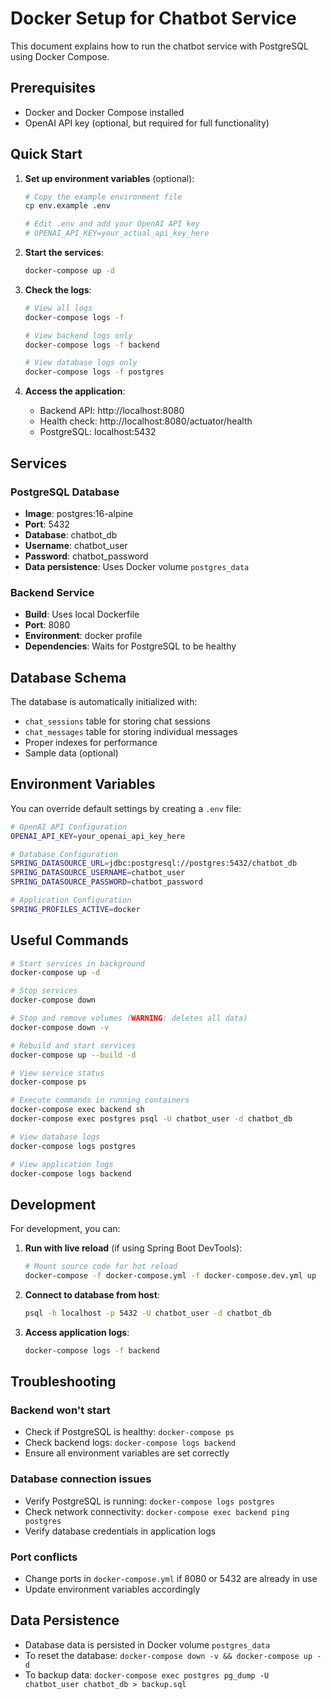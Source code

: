 # Docker Setup for Chatbot Service

This document explains how to run the chatbot service with PostgreSQL using Docker Compose.

## Prerequisites

- Docker and Docker Compose installed
- OpenAI API key (optional, but required for full functionality)

## Quick Start

1. **Set up environment variables** (optional):
   ```bash
   # Copy the example environment file
   cp env.example .env
   
   # Edit .env and add your OpenAI API key
   # OPENAI_API_KEY=your_actual_api_key_here
   ```

2. **Start the services**:
   ```bash
   docker-compose up -d
   ```

3. **Check the logs**:
   ```bash
   # View all logs
   docker-compose logs -f
   
   # View backend logs only
   docker-compose logs -f backend
   
   # View database logs only
   docker-compose logs -f postgres
   ```

4. **Access the application**:
   - Backend API: http://localhost:8080
   - Health check: http://localhost:8080/actuator/health
   - PostgreSQL: localhost:5432

## Services

### PostgreSQL Database
- **Image**: postgres:16-alpine
- **Port**: 5432
- **Database**: chatbot_db
- **Username**: chatbot_user
- **Password**: chatbot_password
- **Data persistence**: Uses Docker volume `postgres_data`

### Backend Service
- **Build**: Uses local Dockerfile
- **Port**: 8080
- **Environment**: docker profile
- **Dependencies**: Waits for PostgreSQL to be healthy

## Database Schema

The database is automatically initialized with:
- `chat_sessions` table for storing chat sessions
- `chat_messages` table for storing individual messages
- Proper indexes for performance
- Sample data (optional)

## Environment Variables

You can override default settings by creating a `.env` file:

```bash
# OpenAI API Configuration
OPENAI_API_KEY=your_openai_api_key_here

# Database Configuration
SPRING_DATASOURCE_URL=jdbc:postgresql://postgres:5432/chatbot_db
SPRING_DATASOURCE_USERNAME=chatbot_user
SPRING_DATASOURCE_PASSWORD=chatbot_password

# Application Configuration
SPRING_PROFILES_ACTIVE=docker
```

## Useful Commands

```bash
# Start services in background
docker-compose up -d

# Stop services
docker-compose down

# Stop and remove volumes (WARNING: deletes all data)
docker-compose down -v

# Rebuild and start services
docker-compose up --build -d

# View service status
docker-compose ps

# Execute commands in running containers
docker-compose exec backend sh
docker-compose exec postgres psql -U chatbot_user -d chatbot_db

# View database logs
docker-compose logs postgres

# View application logs
docker-compose logs backend
```

## Development

For development, you can:

1. **Run with live reload** (if using Spring Boot DevTools):
   ```bash
   # Mount source code for hot reload
   docker-compose -f docker-compose.yml -f docker-compose.dev.yml up
   ```

2. **Connect to database from host**:
   ```bash
   psql -h localhost -p 5432 -U chatbot_user -d chatbot_db
   ```

3. **Access application logs**:
   ```bash
   docker-compose logs -f backend
   ```

## Troubleshooting

### Backend won't start
- Check if PostgreSQL is healthy: `docker-compose ps`
- Check backend logs: `docker-compose logs backend`
- Ensure all environment variables are set correctly

### Database connection issues
- Verify PostgreSQL is running: `docker-compose logs postgres`
- Check network connectivity: `docker-compose exec backend ping postgres`
- Verify database credentials in application logs

### Port conflicts
- Change ports in `docker-compose.yml` if 8080 or 5432 are already in use
- Update environment variables accordingly

## Data Persistence

- Database data is persisted in Docker volume `postgres_data`
- To reset the database: `docker-compose down -v && docker-compose up -d`
- To backup data: `docker-compose exec postgres pg_dump -U chatbot_user chatbot_db > backup.sql`
